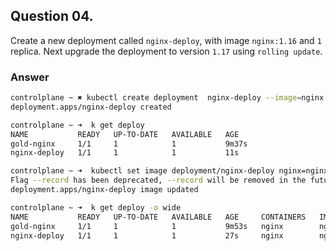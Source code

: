 ## Question 04.

Create a new deployment called `nginx-deploy`, with image `nginx:1.16` and `1` replica. 
Next upgrade the deployment to version `1.17` using `rolling update`.



### Answer

```Bash
controlplane ~ ✖ kubectl create deployment  nginx-deploy --image=nginx:1.16
deployment.apps/nginx-deploy created

controlplane ~ ➜  k get deploy
NAME           READY   UP-TO-DATE   AVAILABLE   AGE
gold-nginx     1/1     1            1           9m37s
nginx-deploy   1/1     1            1           11s

controlplane ~ ➜  kubectl set image deployment/nginx-deploy nginx=nginx:1.17 --record
Flag --record has been deprecated, --record will be removed in the future
deployment.apps/nginx-deploy image updated

controlplane ~ ➜  k get deploy -o wide
NAME           READY   UP-TO-DATE   AVAILABLE   AGE     CONTAINERS   IMAGES         SELECTOR
gold-nginx     1/1     1            1           9m53s   nginx        nginx:latest   app=gold-nginx
nginx-deploy   1/1     1            1           27s     nginx        nginx:1.17     app=nginx-deploy
```
